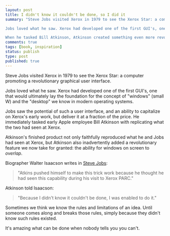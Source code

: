 ```yaml
---
layout: post
title: I didn't know it couldn't be done, so I did it
summary: "Steve Jobs visited Xerox in 1979 to see the Xerox Star: a computer promoting a revolutionary graphical user interface.

Jobs loved what he saw. Xerox had developed one of the first GUI's, one that would ultimately lay the foundation for the concept of \"windows\" (small W) and the \"desktop\" we know in modern operating systems.

When he tasked Bill Atkinson, Atkinson created something even more revolutionary&hellip;"
comments: true
tags: [book, inspiration]
status: publish
type: post
published: true
---
```

Steve Jobs visited Xerox in 1979 to see the Xerox Star: a computer promoting a revolutionary graphical user interface.

Jobs loved what he saw. Xerox had developed one of the first GUI's, one that would ultimately lay the foundation for the concept of "windows" (small W) and the "desktop" we know in modern operating systems.

Jobs saw the potential of such a user interface, and an ability to capitalize on Xerox's early work, but deliver it at a fraction of the price. He immediately tasked early Apple employee Bill Atkinson with replicating what the two had seen at Xerox.

Atkinson's finished product not only faithfully reproduced what he and Jobs had seen at Xerox, but Atkinson also inadvertently added a revolutionary feature we now take for granted: the ability for windows on screen to *overlap*.

Biographer Walter Isaacson writes in [Steve Jobs](http://www.amazon.com/Steve-Jobs-Walter-Isaacson/dp/1451648537):

> "Atkins pushed himself to make this trick work because he thought he had seen this capability during his visit to Xerox PARC."

Atkinson told Isaacson:

> "Because I didn't know it couldn't be done, I was enabled to do it."

Sometimes we think we know the rules and limitations of an idea. Until someone comes along and breaks those rules, simply because they didn't know such rules existed.

It's amazing what can be done when nobody tells you you can't.
